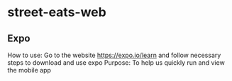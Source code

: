 # street-eats-web

## Expo
How to use: Go to the website https://expo.io/learn and follow necessary steps to download and use expo
Purpose: To help us quickly run and view the mobile app

